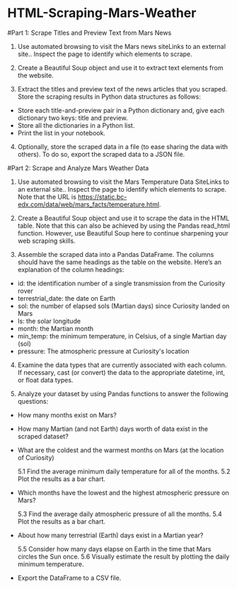 # HTML-Scraping-Mars-Weather

#Part 1: Scrape Titles and Preview Text from Mars News

1. Use automated browsing to visit the Mars news siteLinks to an external site.. Inspect the page to identify which elements to scrape.

2. Create a Beautiful Soup object and use it to extract text elements from the website.

3. Extract the titles and preview text of the news articles that you scraped. Store the scraping results in Python data structures as follows:
  * Store each title-and-preview pair in a Python dictionary and, give each dictionary two keys: title and preview.
  * Store all the dictionaries in a Python list.
  * Print the list in your notebook.

4. Optionally, store the scraped data in a file (to ease sharing the data with others). To do so, export the scraped data to a JSON file.

#Part 2: Scrape and Analyze Mars Weather Data

1. Use automated browsing to visit the Mars Temperature Data SiteLinks to an external site.. Inspect the page to identify which elements to scrape. Note that the URL is https://static.bc-edx.com/data/web/mars_facts/temperature.html.

2. Create a Beautiful Soup object and use it to scrape the data in the HTML table. Note that this can also be achieved by using the Pandas read_html function. However, use Beautiful Soup here to continue sharpening your web scraping skills.

3. Assemble the scraped data into a Pandas DataFrame. The columns should have the same headings as the table on the website. Here’s an explanation of the column headings:
  * id: the identification number of a single transmission from the Curiosity rover
  * terrestrial_date: the date on Earth
  * sol: the number of elapsed sols (Martian days) since Curiosity landed on Mars
  * ls: the solar longitude
  * month: the Martian month
  * min_temp: the minimum temperature, in Celsius, of a single Martian day (sol)
  * pressure: The atmospheric pressure at Curiosity's location

4. Examine the data types that are currently associated with each column. If necessary, cast (or convert) the data to the appropriate datetime, int, or float data types.

5. Analyze your dataset by using Pandas functions to answer the following questions:
  * How many months exist on Mars?
  * How many Martian (and not Earth) days worth of data exist in the scraped dataset?
  * What are the coldest and the warmest months on Mars (at the location of Curiosity)
    
    5.1 Find the average minimum daily temperature for all of the months.
    5.2 Plot the results as a bar chart.
  * Which months have the lowest and the highest atmospheric pressure on Mars?
    
    5.3 Find the average daily atmospheric pressure of all the months.
    5.4 Plot the results as a bar chart.
  * About how many terrestrial (Earth) days exist in a Martian year? 
  
    5.5 Consider how many days elapse on Earth in the time that Mars circles the Sun once.
    5.6 Visually estimate the result by plotting the daily minimum temperature.
    
  * Export the DataFrame to a CSV file.

 
 
